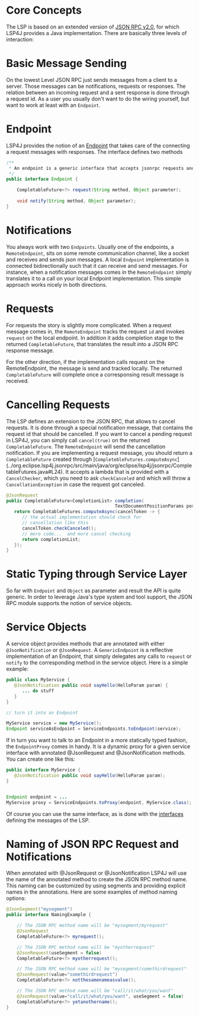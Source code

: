 # Core Concepts

The LSP is based on an extended version of [JSON RPC v2.0](http://www.jsonrpc.org/specification), for which LSP4J provides a Java implementation. There are basically three levels of interaction:

# Basic Message Sending

On the lowest Level JSON RPC just sends messages from a client to a server. Those messages can be notifications, requests or responses. The relation between an incoming request and a sent response is done through a request id. As a user you usually don't want to do the wiring yourself, but want to work at least with an `Endpoint`.

# Endpoint

LSP4J provides the notion of an [Endpoint](../org.eclipse.lsp4j.jsonrpc/src/main/java/org/eclipse/lsp4j/jsonrpc/Endpoint.java) that takes care of the connecting a request messages with responses. The interface defines two methods 

``` java
/**
 * An endpoint is a generic interface that accepts jsonrpc requests and notifications.
 */
public interface Endpoint {

	CompletableFuture<?> request(String method, Object parameter);
	
	void notify(String method, Object parameter);
}
```

# Notifications

You always work with two `Endpoints`. Usually one of the endpoints, a `RemoteEndpoint`, sits on some remote communication channel, like a socket and receives and sends json messages. A local `Endpoint` implementation is connected bidirectionally such that it can receive and send messages. For instance, when a notification messages comes in the `RemoteEndpoint` simply translates it to a call on your local Endpoint implementation. This simple approach works nicely in both directions.

# Requests

For requests the story is slightly more complicated. When a request message comes in, the `RemoteEndpoint` tracks the request `id` and invokes `request` on the local endpoint. In addition it adds completion stage to the returned `CompletableFuture`, that translates the result into a JSON RPC response message.

For the other direction, if the implementation calls request on the RemoteEndpoint, the message is send and tracked locally. 
The returned `CompletableFuture` will complete once a corresponsing result message is received.

# Cancelling Requests

The LSP defines an extension to the JSON RPC, that allows to cancel requests. It is done through a special notification message, that contains the request id that should be cancelled. If you want to cancel a pending request in LSP4J, you can simply call `cancel(true)` on the returned `CompletableFuture`. The `RemoteEndpoint` will send the cancellation notification. If you are implementing a request message, you should return a `CompletableFuture` created through [`CompletebleFutures.computeAsync`] (../org.eclipse.lsp4j.jsonrpc/src/main/java/org/eclipse/lsp4j/jsonrpc/CompletableFutures.java#L24). It accepts a lambda that is provided with a `CancelChecker`, which you need to ask `checkCanceled` and which will throw a `CancellationException` in case the request got canceled.

``` java
@JsonRequest
public CompletableFuture<CompletionList> completion(
                                         TextDocumentPositionParams position) {
   return CompletableFutures.computeAsync(cancelToken -> {
      // the actual implementation should check for 
      // cancellation like this
      cancelToken.checkCanceled();
      // more code...  and more cancel checking
      return completionList;
   });
}
```

# Static Typing through Service Layer

So far with `Endpoint` and `Object` as parameter and result the API is quite generic. In order to leverage Java's type system and tool support, the JSON RPC module supports the notion of service objects.

# Service Objects

A service object provides methods that are annotated with either `@JsonNotification` or `@JsonRequest`. A `GenericEndpoint` is a reflective implementation of an Endpoint, that simply delegates any calls to `request` or `notify` to the corresponding method in the service object. Here is a simple example:

``` java
public class MyService {
   @JsonNotification public void sayHello(HelloParam param) {
      ... do stuff 
   }
}

// turn it into an Endpoint

MyService service = new MyService();
Endpoint serviceAsEndpoint = ServiceEndpoints.toEndpoint(service);

```

If in turn you want to talk to an Endpoint in a more statically typed fashion, the `EndpointProxy` comes in handy. It is a dynamic proxy for a given service interface with annotated @JsonRequest and @JsonNotification methods. You can create one like this:

``` java
public interface MyService {
   @JsonNotification public void sayHello(HelloParam param);
}


Endpoint endpoint = ...
MyService proxy = ServiceEndpoints.toProxy(endpoint, MyService.class);
```

Of course you can use the same interface, as is done with the [interfaces](../org.eclipse.lsp4j/src/main/java/org/eclipse/lsp4j/services/LanguageServer.java) defining the messages of the LSP.

# Naming of JSON RPC Request and Notifications

When annotated with @JsonRequest or @JsonNotification LSP4J will use the name of the annotated method to create the JSON RPC method name. This naming can be customized by using segments and providing explicit names in the annotations. Here are some examples of method naming options:

```java
@JsonSegment("mysegment")
public interface NamingExample {

    // The JSON RPC method name will be "mysegment/myrequest"
    @JsonRequest
    CompletableFuture<?> myrequest();

    // The JSON RPC method name will be "myotherrequest"
    @JsonRequest(useSegment = false)
    CompletableFuture<?> myotherrequest();

    // The JSON RPC method name will be "mysegment/somethirdrequest"
    @JsonRequest(value="somethirdrequest")
    CompletableFuture<?> notthesamenameasvalue();

    // The JSON RPC method name will be "call/it/what/you/want"
    @JsonRequest(value="call/it/what/you/want", useSegment = false)
    CompletableFuture<?> yetanothername();
}
```

